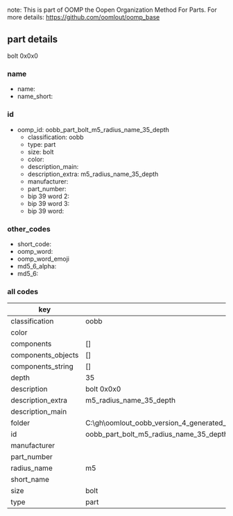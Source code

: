 #   

note: This is part of OOMP the Oopen Organization Method For Parts. For more details: https://github.com/oomlout/oomp_base

##  part details



bolt 0x0x0

### name
* name: 
* name_short: 
### id
* oomp_id: oobb_part_bolt_m5_radius_name_35_depth
  * classification: oobb
  * type: part
  * size: bolt
  * color: 
  * description_main: 
  * description_extra: m5_radius_name_35_depth
  * manufacturer: 
  * part_number: 
  * bip 39 word 2: 
  * bip 39 word 3: 
  * bip 39 word: 

### other_codes
* short_code: 
* oomp_word: 
* oomp_word_emoji 
* md5_6_alpha: 
* md5_6: 









### all codes 
| key | value |  
| --- | --- |  
| classification | oobb |  
| color |  |  
| components | [] |  
| components_objects | [] |  
| components_string | [] |  
| depth | 35 |  
| description | bolt 0x0x0 |  
| description_extra | m5_radius_name_35_depth |  
| description_main |  |  
| folder | C:\gh\oomlout_oobb_version_4_generated_parts\things\oobb_part_bolt_m5_radius_name_35_depth |  
| id | oobb_part_bolt_m5_radius_name_35_depth |  
| manufacturer |  |  
| part_number |  |  
| radius_name | m5 |  
| short_name |  |  
| size | bolt |  
| type | part |  
